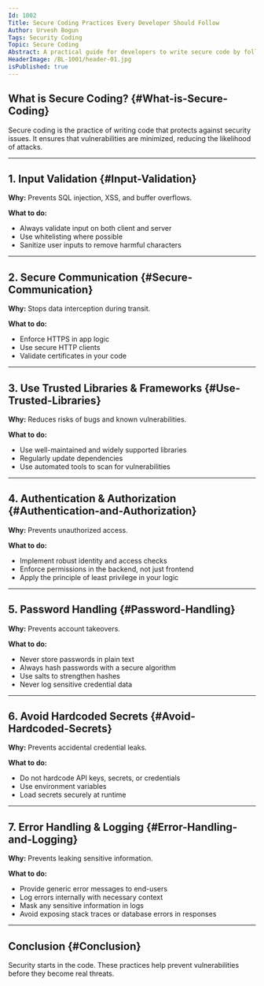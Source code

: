 ```yaml
---
Id: 1002
Title: Secure Coding Practices Every Developer Should Follow
Author: Urvesh Bogun
Tags: Security Coding
Topic: Secure Coding
Abstract: A practical guide for developers to write secure code by following essential secure coding practices, including input validation, password handling, and avoiding hardcoded secrets.
HeaderImage: /BL-1001/header-01.jpg
isPublished: true
---
```


## What is Secure Coding? {#What-is-Secure-Coding}

Secure coding is the practice of writing code that protects against security issues. It ensures that vulnerabilities are minimized, reducing the likelihood of attacks.

---

## 1. Input Validation {#Input-Validation}

**Why:** Prevents SQL injection, XSS, and buffer overflows.

**What to do:**
- Always validate input on both client and server
- Use whitelisting where possible
- Sanitize user inputs to remove harmful characters

---

## 2. Secure Communication {#Secure-Communication}

**Why:** Stops data interception during transit.

**What to do:**
- Enforce HTTPS in app logic
- Use secure HTTP clients
- Validate certificates in your code

---

## 3. Use Trusted Libraries & Frameworks {#Use-Trusted-Libraries}

**Why:** Reduces risks of bugs and known vulnerabilities.

**What to do:**
- Use well-maintained and widely supported libraries
- Regularly update dependencies
- Use automated tools to scan for vulnerabilities

---

## 4. Authentication & Authorization {#Authentication-and-Authorization}

**Why:** Prevents unauthorized access.

**What to do:**
- Implement robust identity and access checks
- Enforce permissions in the backend, not just frontend
- Apply the principle of least privilege in your logic

---

## 5. Password Handling {#Password-Handling}

**Why:** Prevents account takeovers.

**What to do:**
- Never store passwords in plain text
- Always hash passwords with a secure algorithm
- Use salts to strengthen hashes
- Never log sensitive credential data

---

## 6. Avoid Hardcoded Secrets {#Avoid-Hardcoded-Secrets}

**Why:** Prevents accidental credential leaks.

**What to do:**
- Do not hardcode API keys, secrets, or credentials
- Use environment variables
- Load secrets securely at runtime

---

## 7. Error Handling & Logging {#Error-Handling-and-Logging}

**Why:** Prevents leaking sensitive information.

**What to do:**
- Provide generic error messages to end-users
- Log errors internally with necessary context
- Mask any sensitive information in logs
- Avoid exposing stack traces or database errors in responses

---

## Conclusion {#Conclusion}

Security starts in the code. These practices help prevent vulnerabilities before they
become real threats.
